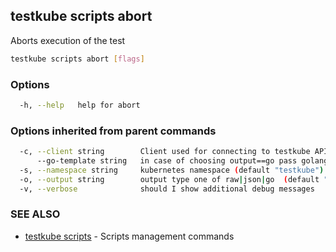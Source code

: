 ## testkube scripts abort

Aborts execution of the test

```sh
testkube scripts abort [flags]
```

### Options

```sh
  -h, --help   help for abort
```

### Options inherited from parent commands

```sh
  -c, --client string        Client used for connecting to testkube API one of proxy|direct (default "proxy")
      --go-template string   in case of choosing output==go pass golang template (default "{{ . | printf \"%+v\"  }}")
  -s, --namespace string     kubernetes namespace (default "testkube")
  -o, --output string        output type one of raw|json|go  (default "raw")
  -v, --verbose              should I show additional debug messages
```

### SEE ALSO

* [testkube scripts](testkube_scripts.md)  - Scripts management commands
